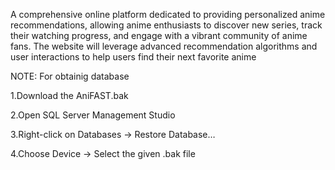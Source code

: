 A comprehensive online platform dedicated to providing personalized anime recommendations, 
allowing anime enthusiasts to discover new series, track their watching progress, and engage 
with a vibrant community of anime fans. The website will leverage advanced recommendation 
algorithms and user interactions to help users find their next favorite anime

NOTE: For obtainig database 

1.Download the AniFAST.bak

2.Open SQL Server Management Studio

3.Right-click on Databases → Restore Database…

4.Choose Device → Select the given .bak file
